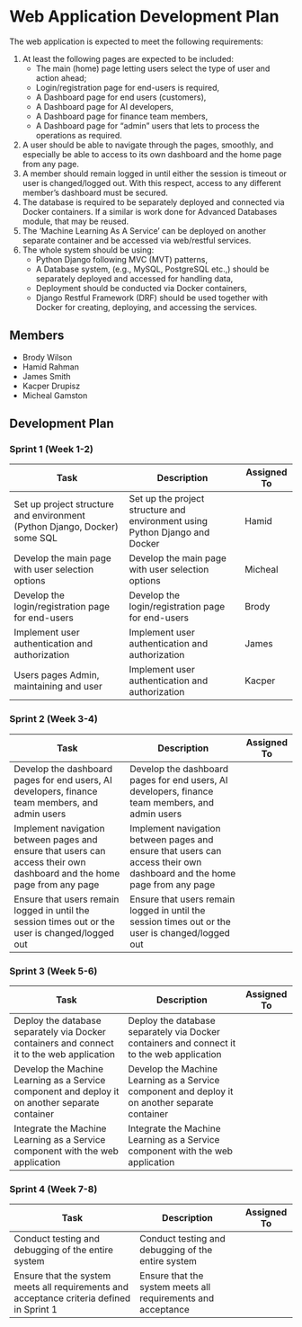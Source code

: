 Web Application Development Plan
===============================

The web application is expected to meet the following requirements:

1. At least the following pages are expected to be included:
	* The main (home) page letting users select the type of user and action ahead;
	* Login/registration page for end-users is required,
	* A Dashboard page for end users (customers),
	* A Dashboard page for AI developers,
	* A Dashboard page for finance team members,
	* A Dashboard page for “admin” users that lets to process the operations as required.
2. A user should be able to navigate through the pages, smoothly, and especially be able to access to its own dashboard and the home page from any page.
3. A member should remain logged in until either the session is timeout or user is changed/logged out. With this respect, access to any different member’s dashboard must be secured.
4. The database is required to be separately deployed and connected via Docker containers. If a similar is work done for Advanced Databases module, that may be reused.
5. The ‘Machine Learning As A Service’ can be deployed on another separate container and be accessed via web/restful services.
6. The whole system should be using:
	* Python Django following MVC (MVT) patterns,
	* A Database system, (e.g., MySQL, PostgreSQL etc.,) should be separately deployed and accessed for handling data,
	* Deployment should be conducted via Docker containers,
	* Django Restful Framework (DRF) should be used together with Docker for creating, deploying, and accessing the services.

Members
-------

* Brody Wilson
* Hamid Rahman
* James Smith
* Kacper Drupisz
* Micheal Gamston

Development Plan
---------------

### Sprint 1 (Week 1-2)

| Task | Description | Assigned To |
| --- | --- | --- |
| Set up project structure and environment (Python Django, Docker) some SQL| Set up the project structure and environment using Python Django and Docker | Hamid |
| Develop the main page with user selection options  | Develop the main page with user selection options | Micheal |
| Develop the login/registration page for end-users | Develop the login/registration page for end-users | Brody |
| Implement user authentication and authorization | Implement user authentication and authorization | James |
| Users pages Admin, maintaining and user | Implement user authentication and authorization | Kacper |

### Sprint 2 (Week 3-4)

| Task | Description | Assigned To |
| --- | --- | --- |
| Develop the dashboard pages for end users, AI developers, finance team members, and admin users | Develop the dashboard pages for end users, AI developers, finance team members, and admin users |  |
| Implement navigation between pages and ensure that users can access their own dashboard and the home page from any page | Implement navigation between pages and ensure that users can access their own dashboard and the home page from any page |  |
| Ensure that users remain logged in until the session times out or the user is changed/logged out | Ensure that users remain logged in until the session times out or the user is changed/logged out |  |

### Sprint 3 (Week 5-6)

| Task | Description | Assigned To |
| --- | --- | --- |
| Deploy the database separately via Docker containers and connect it to the web application | Deploy the database separately via Docker containers and connect it to the web application |  |
| Develop the Machine Learning as a Service component and deploy it on another separate container | Develop the Machine Learning as a Service component and deploy it on another separate container |  |
| Integrate the Machine Learning as a Service component with the web application | Integrate the Machine Learning as a Service component with the web application |  |

### Sprint 4 (Week 7-8)

| Task | Description | Assigned To |
| --- | --- | --- |
| Conduct testing and debugging of the entire system | Conduct testing and debugging of the entire system |  |
| Ensure that the system meets all requirements and acceptance criteria defined in Sprint 1 | Ensure that the system meets all requirements and acceptance  |
